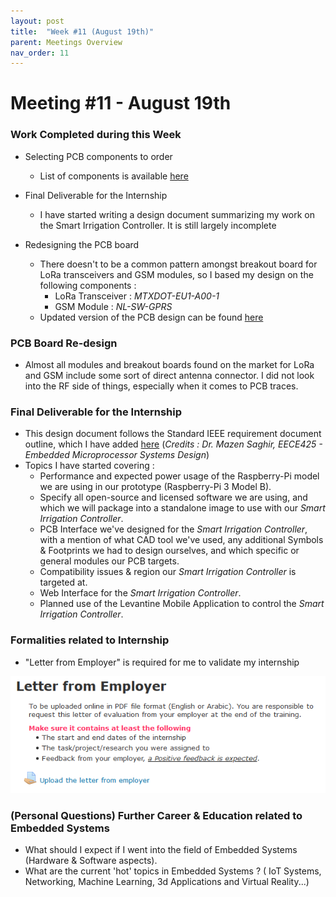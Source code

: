 ```yaml
---
layout: post
title:  "Week #11 (August 19th)"
parent: Meetings Overview
nav_order: 11
---
```


# Meeting #11 - August 19th

### Work Completed during this Week

- Selecting PCB components to order
   - List of components is available [here](https://hsandid.github.io/SmartIrrigationSystem/docs/Incomplete-Documentation/Components-to-Order/)

- Final Deliverable for the Internship
  - I have started writing a design document summarizing my work on the Smart Irrigation Controller. It is still largely incomplete

- Redesigning the PCB board
   - There doesn't to be a common pattern amongst breakout board for LoRa transceivers and GSM modules, so I based my design on the following components :
     - LoRa Transceiver : *MTXDOT-EU1-A00-1*
     - GSM Module : *NL-SW-GPRS*
   - Updated version of the PCB design can be found [here](https://hsandid.github.io/SmartIrrigationSystem/docs/Smart-Irrigation-Controller/PCB-Design/Schematic-and-PCB%20Layout-v02/)

### PCB Board Re-design

- Almost all modules and breakout boards found on the market for LoRa and GSM include some sort of direct antenna connector. I did not look into the RF side of things, especially when it comes to PCB traces.

### Final Deliverable for the Internship

- This design document follows the Standard IEEE requirement document outline, which I have added [here](https://hsandid.github.io/SmartIrrigationSystem/docs/Incomplete-Documentation/Standard-IEEE-Document-Template/) (*Credits : Dr. Mazen Saghir, EECE425 - Embedded Microprocessor Systems Design*) 
- Topics I have started covering :
  - Performance and expected power usage of the Raspberry-Pi model we are using in our prototype (Raspberry-Pi 3 Model B).
  - Specify all open-source and licensed software we are using, and which we will package into a standalone image to use with our *Smart Irrigation Controller*.
  - PCB Interface we've designed for the *Smart Irrigation Controller*, with a mention of what CAD tool we've used, any additional Symbols & Footprints we had to design ourselves, and which specific or general modules our PCB targets.
  - Compatibility issues & region our *Smart Irrigation Controller* is targeted at.
  - Web Interface for the *Smart Irrigation Controller*.
  - Planned use of the Levantine Mobile Application to control the *Smart Irrigation Controller*.

### Formalities related to Internship

- "Letter from Employer" is required for me to validate my internship

![Letter-From-Employer](../../assets/images/Letter-From-Employer.PNG)

### (Personal Questions) Further Career & Education related to Embedded Systems

- What should I expect if I went into the field of Embedded Systems (Hardware & Software aspects).
- What are the current 'hot' topics in Embedded Systems ? ( IoT Systems, Networking, Machine Learning, 3d Applications and Virtual Reality...)